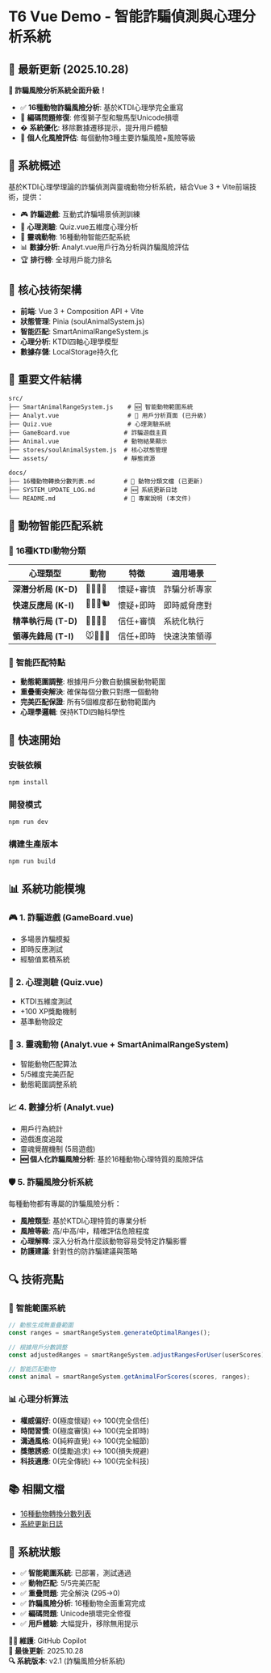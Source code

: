# T6 Vue Demo - 智能詐騙偵測與心理分析系統

## 🚨 **最新更新 (2025.10.28)**
**🎯 詐騙風險分析系統全面升級！**
- ✅ **16種動物詐騙風險分析**: 基於KTDI心理學完全重寫
- 🔧 **編碼問題修復**: 修復獅子型和駿馬型Unicode損壞
- � **系統優化**: 移除數據遷移提示，提升用戶體驗
- 🎯 **個人化風險評估**: 每個動物3種主要詐騙風險+風險等級

## 📖 **系統概述**
基於KTDI心理學理論的詐騙偵測與靈魂動物分析系統，結合Vue 3 + Vite前端技術，提供：
- 🎮 **詐騙遊戲**: 互動式詐騙場景偵測訓練
- 🧠 **心理測驗**: Quiz.vue五維度心理分析
- 🦁 **靈魂動物**: 16種動物智能匹配系統
- 📊 **數據分析**: Analyt.vue用戶行為分析與詐騙風險評估
- 🏆 **排行榜**: 全球用戶能力排名

## 🔧 **核心技術架構**
- **前端**: Vue 3 + Composition API + Vite
- **狀態管理**: Pinia (soulAnimalSystem.js)
- **智能匹配**: SmartAnimalRangeSystem.js
- **心理分析**: KTDI四軸心理學模型
- **數據存儲**: LocalStorage持久化

## 📁 **重要文件結構**
```
src/
├── SmartAnimalRangeSystem.js    # 🆕 智能動物範圍系統
├── Analyt.vue                   # 🔄 用戶分析頁面 (已升級)
├── Quiz.vue                     # 心理測驗系統
├── GameBoard.vue               # 詐騙遊戲主頁
├── Animal.vue                  # 動物結果顯示
├── stores/soulAnimalSystem.js  # 核心狀態管理
└── assets/                     # 靜態資源

docs/
├── 16種動物轉換分數列表.md        # 🔄 動物分類文檔 (已更新)
├── SYSTEM_UPDATE_LOG.md        # 🆕 系統更新日誌
└── README.md                   # 🔄 專案說明 (本文件)
```

## 🎯 **動物智能匹配系統**

### 🧠 **16種KTDI動物分類**
| 心理類型 | 動物 | 特徵 | 適用場景 |
|---------|------|------|----------|
| **深潛分析局 (K-D)** | 🦊🦅🦉🦈 | 懷疑+審慎 | 詐騙分析專家 |
| **快速反應局 (K-I)** | 🐺🐙🐱🐿️ | 懷疑+即時 | 即時威脅應對 |
| **精準執行局 (T-D)** | 🐢🐘🦛🦍 | 信任+審慎 | 系統化執行 |
| **領導先鋒局 (T-I)** | 🐭🦁🦌🐎 | 信任+即時 | 快速決策領導 |

### 🎯 **智能匹配特點**
- **動態範圍調整**: 根據用戶分數自動擴展動物範圍
- **重疊衝突解決**: 確保每個分數只對應一個動物
- **完美匹配保證**: 所有5個維度都在動物範圍內
- **心理學邏輯**: 保持KTDI四軸科學性

## 🚀 **快速開始**

### 安裝依賴
```bash
npm install
```

### 開發模式
```bash
npm run dev
```

### 構建生產版本
```bash
npm run build
```

## 📊 **系統功能模塊**

### 🎮 **1. 詐騙遊戲 (GameBoard.vue)**
- 多場景詐騙模擬
- 即時反應測試
- 經驗值累積系統

### 🧠 **2. 心理測驗 (Quiz.vue)**
- KTDI五維度測試
- +100 XP獎勵機制
- 基準動物設定

### 🦁 **3. 靈魂動物 (Analyt.vue + SmartAnimalRangeSystem)**
- 智能動物匹配算法
- 5/5維度完美匹配
- 動態範圍調整系統

### 📈 **4. 數據分析 (Analyt.vue)**
- 用戶行為統計
- 遊戲進度追蹤  
- 靈魂覺醒機制 (5局遊戲)
- **🆕 個人化詐騙風險分析**: 基於16種動物心理特質的風險評估

### 🛡️ **5. 詐騙風險分析系統**
每種動物都有專屬的詐騙風險分析：
- **風險類型**: 基於KTDI心理特質的專業分析
- **風險等級**: 高/中高/中，精確評估危險程度
- **心理解釋**: 深入分析為什麼該動物容易受特定詐騙影響
- **防護建議**: 針對性的防詐騙建議與策略

## 🔍 **技術亮點**

### 🎯 **智能範圍系統**
```javascript
// 動態生成無重疊範圍
const ranges = smartRangeSystem.generateOptimalRanges();

// 根據用戶分數調整
const adjustedRanges = smartRangeSystem.adjustRangesForUser(userScores);

// 智能匹配動物
const animal = smartRangeSystem.getAnimalForScores(scores, ranges);
```

### 📊 **心理分析算法**
- **權威偏好**: 0(極度懷疑) ↔ 100(完全信任)
- **時間習慣**: 0(極度審慎) ↔ 100(完全即時)
- **溝通風格**: 0(純粹直覺) ↔ 100(完全細節)
- **獎懲誘惑**: 0(獎勵追求) ↔ 100(損失規避)
- **科技適應**: 0(完全傳統) ↔ 100(完全科技)

## 📚 **相關文檔**
- [16種動物轉換分數列表](./16種動物轉換分數列表.md)
- [系統更新日誌](./SYSTEM_UPDATE_LOG.md)

## 🎊 **系統狀態**
- ✅ **智能範圍系統**: 已部署，測試通過
- ✅ **動物匹配**: 5/5完美匹配
- ✅ **重疊問題**: 完全解決 (295→0)
- ✅ **詐騙風險分析**: 16種動物全面重寫完成
- ✅ **編碼問題**: Unicode損壞完全修復
- ✅ **用戶體驗**: 大幅提升，移除無用提示

**👨‍💻 維護**: GitHub Copilot  
**📅 最後更新**: 2025.10.28  
**🔍 系統版本**: v2.1 (詐騙風險分析系統)